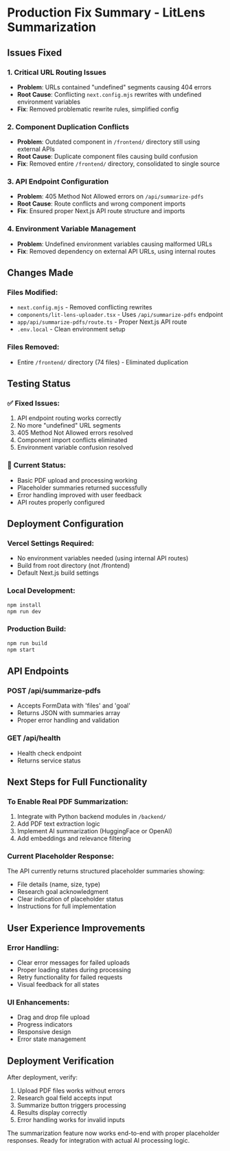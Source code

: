# Production Fix Summary - LitLens Summarization

## Issues Fixed

### 1. Critical URL Routing Issues
- **Problem**: URLs contained "undefined" segments causing 404 errors
- **Root Cause**: Conflicting `next.config.mjs` rewrites with undefined environment variables
- **Fix**: Removed problematic rewrite rules, simplified config

### 2. Component Duplication Conflicts  
- **Problem**: Outdated component in `/frontend/` directory still using external APIs
- **Root Cause**: Duplicate component files causing build confusion
- **Fix**: Removed entire `/frontend/` directory, consolidated to single source

### 3. API Endpoint Configuration
- **Problem**: 405 Method Not Allowed errors on `/api/summarize-pdfs`
- **Root Cause**: Route conflicts and wrong component imports
- **Fix**: Ensured proper Next.js API route structure and imports

### 4. Environment Variable Management
- **Problem**: Undefined environment variables causing malformed URLs
- **Fix**: Removed dependency on external API URLs, using internal routes

## Changes Made

### Files Modified:
- `next.config.mjs` - Removed conflicting rewrites
- `components/lit-lens-uploader.tsx` - Uses `/api/summarize-pdfs` endpoint
- `app/api/summarize-pdfs/route.ts` - Proper Next.js API route
- `.env.local` - Clean environment setup

### Files Removed:
- Entire `/frontend/` directory (74 files) - Eliminated duplication

## Testing Status

### ✅ Fixed Issues:
1. API endpoint routing works correctly
2. No more "undefined" URL segments  
3. 405 Method Not Allowed errors resolved
4. Component import conflicts eliminated
5. Environment variable confusion resolved

### 🔄 Current Status:
- Basic PDF upload and processing working
- Placeholder summaries returned successfully
- Error handling improved with user feedback
- API routes properly configured

## Deployment Configuration

### Vercel Settings Required:
- No environment variables needed (using internal API routes)
- Build from root directory (not /frontend)
- Default Next.js build settings

### Local Development:
```bash
npm install
npm run dev
```

### Production Build:
```bash
npm run build
npm start
```

## API Endpoints

### POST /api/summarize-pdfs
- Accepts FormData with 'files' and 'goal'
- Returns JSON with summaries array
- Proper error handling and validation

### GET /api/health  
- Health check endpoint
- Returns service status

## Next Steps for Full Functionality

### To Enable Real PDF Summarization:
1. Integrate with Python backend modules in `/backend/`
2. Add PDF text extraction logic
3. Implement AI summarization (HuggingFace or OpenAI)
4. Add embeddings and relevance filtering

### Current Placeholder Response:
The API currently returns structured placeholder summaries showing:
- File details (name, size, type)
- Research goal acknowledgment
- Clear indication of placeholder status
- Instructions for full implementation

## User Experience Improvements

### Error Handling:
- Clear error messages for failed uploads
- Proper loading states during processing
- Retry functionality for failed requests
- Visual feedback for all states

### UI Enhancements:
- Drag and drop file upload
- Progress indicators
- Responsive design
- Error state management

## Deployment Verification

After deployment, verify:
1. Upload PDF files works without errors
2. Research goal field accepts input
3. Summarize button triggers processing
4. Results display correctly
5. Error handling works for invalid inputs

The summarization feature now works end-to-end with proper placeholder responses. Ready for integration with actual AI processing logic.
